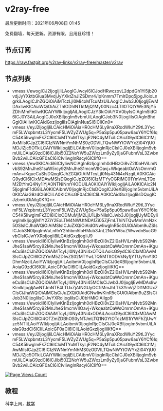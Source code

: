 # v2ray-free
最后更新时间：2021年06月08日 01:45

免费翻墙，每天更新。资源有限，且用且珍惜！

## 节点订阅
https://raw.fastgit.org/v2ray-links/v2ray-free/master/v2ray

## 节点列表
- vmess://ewogICJ2IjogIjIiLAogICJwcyI6ICJodHRwczovL2dpdGh1Yi5jb20vdjJyYXktbGlua3MvdjJyYXktZnJlZSDmr4/lpKnmm7TmlrDpq5jpgJ/oioLngrkiLAogICJhZGQiOiAiMTczLjI0Mi4xMTcuMzUiLAogICJwb3J0IjogIjEwMDAxIiwKICAiaWQiOiAiZThlODhlNTktMjQ1My00Nzc4LTllOTQtYWE3NjY5ZDhiMmFmIiwKICAiYWlkIjogIjAiLAogICJzY3kiOiAiYXV0byIsCiAgIm5ldCI6ICJ0Y3AiLAogICJ0eXBlIjogIm5vbmUiLAogICJob3N0IjogIiIsCiAgInBhdGgiOiAiIiwKICAidGxzIjogIiIsCiAgInNuaSI6ICIiCn0=
- vmess://eyJ2IjogIjIiLCAicHMiOiAiaHR0cHM6Ly9naXRodWIuY29tL3YycmF5LWxpbmtzL3YycmF5LWZyZWUg5q+P5aSp5pu05paw6auY6YCf6IqC54K5IiwgImFkZCI6ICIxMTYuMTkyLjE2NC4yMTciLCAicG9ydCI6ICI1MjAxMiIsICJpZCI6ICIzNWNmYmNhMS0zODVlLTQwNWYtOWYxZi04YjU0MDJlZjc5OTkiLCAiYWlkIjogIjEiLCAibmV0IjogInRjcCIsICJ0eXBlIjogIm5vbmUiLCAiaG9zdCI6ICJlbi50Z2NoYW5uZWxzLm9yZy9jaGFubmVsL3ZwbnBvb2wiLCAicGF0aCI6ICIvIiwgInRscyI6ICIifQ==
- vmess://ew0KICAidiI6ICIyIiwNCiAgInBzIjogImh0dHBzOi8vZ2l0aHViLmNvbS92MnJheS1saW5rcy92MnJheS1mcmVlIOavj+WkqeabtOaWsOmrmOmAn+iKgueCuSIsDQogICJhZGQiOiAiMTcyLjI0Ny43Ni4xNzgiLA0KICAicG9ydCI6ICIxMDAwMSIsDQogICJpZCI6ICIzMTYyOGRiMC01YmVmLTQxM2EtYmQ4Ny1iYjA0NTNiNmY4ODUiLA0KICAiYWlkIjogIjAiLA0KICAic2N5IjogImF1dG8iLA0KICAibmV0IjogInRjcCIsDQogICJ0eXBlIjogIm5vbmUiLA0KICAiaG9zdCI6ICIiLA0KICAicGF0aCI6ICIiLA0KICAidGxzIjogIiIsDQogICJzbmkiOiAiIg0KfQ==
- vmess://eyJ2IjogIjIiLCAicHMiOiAiaHR0cHM6Ly9naXRodWIuY29tL3YycmF5LWxpbmtzL3YycmF5LWZyZWUg5q+P5aSp5pu05paw6auY6YCf6IqC54K5IiwgImFkZCI6ICIxODMuMjM2LjU1LjIxNiIsICJwb3J0IjogIjUyMDEyIiwgImlkIjogIjM1Y2ZiY2ExLTM4NWUtNDA1Zi05ZjFmLThiNTQwMmVmNzk5OSIsICJhaWQiOiAiMSIsICJuZXQiOiAidGNwIiwgInR5cGUiOiAibm9uZSIsICJob3N0IjogImVuLnRnY2hhbm5lbHMub3JnL2NoYW5uZWwvdnBucG9vbCIsICJwYXRoIjogIi8iLCAidGxzIjogIiJ9
- vmess://ewoidiI6ICIyIiwKInBzIjogImh0dHBzOi8vZ2l0aHViLmNvbS92MnJheS1saW5rcy92MnJheS1mcmVlIOavj+WkqeabtOaWsOmrmOmAn+iKgueCuSIsCiJhZGQiOiAiMTcyLjI0Ny43Ni4xOTQiLAoicG9ydCI6ICIxMDAwMSIsCiJpZCI6ICI2YmM5ZDIwZS02MTYwLTQ5MTItODVkNy1jYTUyYmY3ODhmNzciLAoiYWlkIjogIjAiLAoibmV0IjogInRjcCIsCiJ0eXBlIjogIm5vbmUiLAoiaG9zdCI6ICIiLAoicGF0aCI6ICIiLAoidGxzIjogIiIKfQ==
- vmess://ewoidiI6ICIyIiwKInBzIjogImh0dHBzOi8vZ2l0aHViLmNvbS92MnJheS1saW5rcy92MnJheS1mcmVlIOavj+WkqeabtOaWsOmrmOmAn+iKgueCuSIsCiJhZGQiOiAiMTcyLjI0Ny43Ni45MCIsCiJwb3J0IjogIjEwMDAxIiwKImlkIjogIjAwNTJmNTE4LTUxZjAtNGUyOC1iMmJhLTk3YmVjZDI1MGUxZCIsCiJhaWQiOiAiMCIsCiJuZXQiOiAidGNwIiwKInR5cGUiOiAibm9uZSIsCiJob3N0IjogIiIsCiJwYXRoIjogIiIsCiJ0bHMiOiAiIgp9
- vmess://ewoidiI6ICIyIiwKInBzIjogImh0dHBzOi8vZ2l0aHViLmNvbS92MnJheS1saW5rcy92MnJheS1mcmVlIOavj+WkqeabtOaWsOmrmOmAn+iKgueCuSIsCiJhZGQiOiAiMTcyLjI0Ny43Ni4xODAiLAoicG9ydCI6ICIxMDAwMSIsCiJpZCI6ICI4OTZmZDBhOS0yNTJmLTQ1NGYtOTczMS1iYWFhZjUwYzc5NTIiLAoiYWlkIjogIjAiLAoibmV0IjogInRjcCIsCiJ0eXBlIjogIm5vbmUiLAoiaG9zdCI6ICIiLAoicGF0aCI6ICIiLAoidGxzIjogIiIKfQ==
- vmess://eyJ2IjogIjIiLCAicHMiOiAiaHR0cHM6Ly9naXRodWIuY29tL3YycmF5LWxpbmtzL3YycmF5LWZyZWUg5q+P5aSp5pu05paw6auY6YCf6IqC54K5IiwgImFkZCI6ICIxMTYuMTkyLjE2NC4yMTciLCAicG9ydCI6ICI1MjAwMiIsICJpZCI6ICIzNWNmYmNhMS0zODVlLTQwNWYtOWYxZi04YjU0MDJlZjc5OTkiLCAiYWlkIjogIjEiLCAibmV0IjogInRjcCIsICJ0eXBlIjogIm5vbmUiLCAiaG9zdCI6ICJlbi50Z2NoYW5uZWxzLm9yZy9jaGFubmVsL3ZwbnBvb2wiLCAicGF0aCI6ICIvIiwgInRscyI6ICIifQ==

[![Page Views Count](https://badges.toozhao.com/badges/01F72MNX2FTQMF43CCJN7B2CWQ/green.svg)](https://badges.toozhao.com/stats/01F72MNX2FTQMF43CCJN7B2CWQ "Get your own page views count badge on badges.toozhao.com")

## 教程
科学上网，[教学](https://github.com/v2ray-links/v2ray-free/blob/master/jiaocheng.md)
